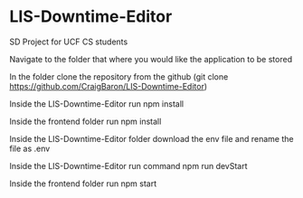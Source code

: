 # LIS-Downtime-Editor
SD Project for UCF CS students

Navigate to the folder that where you would
like the application to be stored

In the folder clone the repository from the github 
(git clone https://github.com/CraigBaron/LIS-Downtime-Editor)

Inside the LIS-Downtime-Editor run npm install

Inside the frontend folder run npm install

Inside the LIS-Downtime-Editor folder download the env file
and rename the file as .env

Inside the LIS-Downtime-Editor run command npm run devStart

Inside the frontend folder run npm start 
